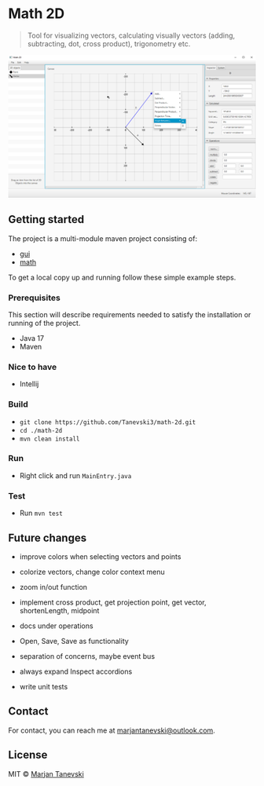 # Math 2D

> Tool for visualizing vectors, calculating visually vectors (adding, subtracting, dot, cross product), trigonometry etc.

![Image](screenshot.png)
<br/>

## Getting started

The project is a multi-module maven project consisting of:

- [gui](gui/)
- [math](math/)

To get a local copy up and running follow these simple example steps.

### Prerequisites

This section will describe requirements needed to satisfy the installation or running of the project.

- Java 17
- Maven

### Nice to have

- Intellij

### Build

- `git clone https://github.com/Tanevski3/math-2d.git`
- `cd ./math-2d`
- `mvn clean install`

### Run

- Right click and run `MainEntry.java`

### Test

- Run `mvn test`

## Future changes

- improve colors when selecting vectors and points
- colorize vectors, change color context menu
- zoom in/out function
- implement cross product, get projection point, get vector, shortenLength, midpoint
- docs under operations
- Open, Save, Save as functionality

- separation of concerns, maybe event bus
- always expand Inspect accordions
- write unit tests

## Contact

For contact, you can reach me at [marjantanevski@outlook.com](marjantanevski@outlook.com).

## License

MIT © [Marjan Tanevski](marjantanevski@outlook.com)
